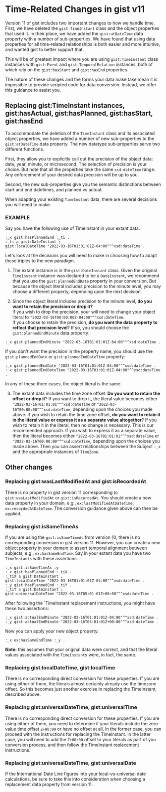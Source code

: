 # Time-Related Changes in gist v11

Version 11 of gist includes two important changes to how we handle time.  First, we have deleted the `gist:TimeInstant` class and the object properties that used it.  In their place, we have added the `gist:atDateTime` data property with a number of sub-properties.  We have found that using data properties for all time-related relationships is both easier and more intuitive, and wanted gist to better support that.

This will be of greatest impact where you are using `gist:TimeInstant` class instances with `gist:Event` and `gist:TemporalRelation` instances, both of which rely on the `gist:hasStart` and `gist:hasEnd` properties.

The nature of these changes and the forms your data make take mean it is impossible to provide scripted code for data conversion.  Instead, we offer this guidance to assist you.

## Replacing gist:TimeInstant instances, gist:hasActual, gist:hasPlanned, gist:hasStart, gist:hasEnd

To accommodate the deletion of the `TimeInstant` class and its associated object properties, we have added a number of new sub-properties to the `gist:atDateTime` data property.  The new datatype sub-properties serve two different functions.

First, they allow you to explicitly call out the precision of the object data: date, year, minute, or microsecond.  The selection of precision is your choice.  But note that all the properties take the same `xsd:dateTime` range.  Any enforcement of your desired data precision will be up to you.

Second, the new sub-properties give you the semantic distinctions between start and end datetimes, and planned vs actual.

When adapting your existing `TimeInstant` data, there are several decisions you will need to make.

### **EXAMPLE**

Say you have the following use of TimeInstant in your extant data.

`:_x gist:hasPlannedEnd :_ti .`  
`:_ti a gist:DateInstant ;`  
`gist:localDateTime "2022-03-16T01:01:01Z-04:00"^^xsd:dateTime .`

Let's look at the decisions you will need to make in choosing how to adapt these triples to the new paradigm.

1. The extant instance is in the `gist:DateInstant` class.  Given the original `TimeInstant` instance was declared to be a `DateInstant`, we recommend that you use the `gist:plannedEndDate` property in your conversion.  But because the object literal includes precision to the minute level, you may choose a different property, depending upon the next decision.

2. Since the object literal includes precision to the minute level, **do you want to retain the precision or drop it?**  
 If you wish to drop the precision, your will need to change your object literal to `"2022-03-16T00:00:00Z-04:00"^^xsd:dateTime`.  
 If you choose to retain the precision, **do you want the data property to reflect that precision level**? If so, you should choose the `gist:plannedEndMinute` data property:

`:_x gist:plannedEndMinute "2022-03-16T01:01:01Z-04:00"^^xsd:dateTime .`

If you don't want the precision in the property name, you should use the `gist:plannedEndDate` or `gist:plannedEndDateTime` property:

 `:_x gist:plannedEndDate "2022-03-16T01:01:01Z-04:00"^^xsd:dateTime .`  
 `:_x gist:plannedEndDateTime "2022-03-16T01:01:01Z-04:00"^^xsd:dateTime .`

In any of these three cases, the object literal is the same.

3. The extant data includes the time zone offset.  **Do you want to retain the offset or drop it**?
  If you want to drop it, the literal value becomes either `"2022-03-16T01:01:01"^^xsd:dateTime` or `"2022-03-16T00:00:00"^^xsd:dateTime`, depending upon the choices you made above.
  If you wish to retain the time zone offset, **do you want to retain it in the literal value or express it as a separate value altogether**?
  If you wish to retain it in the literal, then no change is necessary.  This is our recommended approach.
  If you wish to express it as a separate value, then the literal becomes either `"2022-03-16T01:01:01"^^xsd:dateTime` or `"2022-03-16T00:00:00"^^xsd:dateTime`, depending upon the choices you made above.  Then you can assert relationships between the Subject `:_x` and the appropriate instances of `TimeZone`.

## Other changes

### Replacing gist:wasLastModifiedAt and gist:isRecordedAt

There is no property in gist version 11 corresponding to `gist:wasLastModifiedAt` or `gist:isRecordedAt`.  You should create a new data property in your domain, e.g., `ex:lastModifiedAtDateTime`, `ex:recordedAtDateTime`.  The conversion guidance given above can then be applied.

### Replacing gist:isSameTimeAs

If you are using the `gist:isSameTimeAs` from version 10, there is no corresponding conversion in gist version 11.  However, you can create a new object property in your domain to assert temporal alignment between subjects, e.g., `ex:hasSameEndTime`.  Say in your extant data you have two `TimeInstants` with these assertions:

`:_x gist:isSameTimeAs :y`  
`:_x gist:hasPlannedEnd :_tiX .`  
`:_tiX a gist:DateInstant ;`  
`gist:localDateTime "2022-03-16T01:01:01Z-04:00"^^xsd:dateTime .`  
`:_y gist:hasPlannedEnd :_tiY .`  
`:_tiY a gist:DateInstant ;`  
`gist:universalDateTime "2022-03-16T05:01:01Z+00:00"^^xsd:dateTime .`  

After following the `TimeInstant replacement instructions, you might have these two assertions:

`:_x gist:actualEndMinute "2022-03-16T01:01:01Z-04:00"^^xsd:dateTime .`  
 `:_y gist:actualEndMinute "2022-03-16T05:01:01Z+00:00"^^xsd:dateTime .`

Now you can apply your new object property:

 `:_x ex:hasSameEndTime :_y .`

**Note:** this assumes that your original data were correct, and that the literal values associated with the `TimeInstant`s were, in fact, the same.

### Replacing gist:localDateTime, gist:localTime

There is no corresponding direct conversion for these properties. If you are using either of them, the literals almost certainly already use the timezone offset.  So this becomes just another exercise in replacing the TimeInstant, described above.

### Replacing gist:universalDateTime, gist:universalTime

There is no corresponding direct conversion for these properties. If you are using either of them, you need to determine if your literals include the zero-value time offset `Z+00:00` or have no offset at all.  In the former case, you can proceed with the instructions for replacing the TimeInstant.  In the latter case, you will need to add the `Z+00:00` offset to your literals as part of you conversion process, and then follow the TimeInstant replacement instructions.

### Replacing gist:universalDateTime, gist:universalDate

If the International Date Line figures into your local-vs-universal date calculations, be sure to take this into consideration when choosing a replacement data property from version 11.
